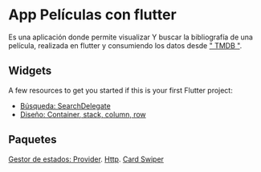 # App Películas con flutter

Es una aplicación donde permite visualizar Y buscar la bibliografía de una película, realizada en flutter y consumiendo los datos desde [" TMDB "](https://www.themoviedb.org/). 

## Widgets 

A few resources to get you started if this is your first Flutter project:

- [Búsqueda: SearchDelegate](https://api.flutter.dev/flutter/material/SearchDelegate-class.html)
- [Diseño: Container, stack, column, row](https://docs.flutter.dev/)

## Paquetes 
[Gestor de estados: Provider](https://pub.dev/packages/provider).
[Http](https://pub.dev/packages/http).
[Card Swiper](https://pub.dev/packages/card_swiper) 



